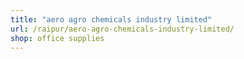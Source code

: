 ```yaml
---
title: "aero agro chemicals industry limited"
url: /raipur/aero-agro-chemicals-industry-limited/
shop: office supplies
---
```

